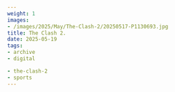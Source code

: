 ```yaml
---
weight: 1
images:
- /images/2025/May/The-Clash-2/20250517-P1130693.jpg
title: The Clash 2.
date: 2025-05-19
tags:
- archive
- digital

- the-clash-2
- sports
---
```


